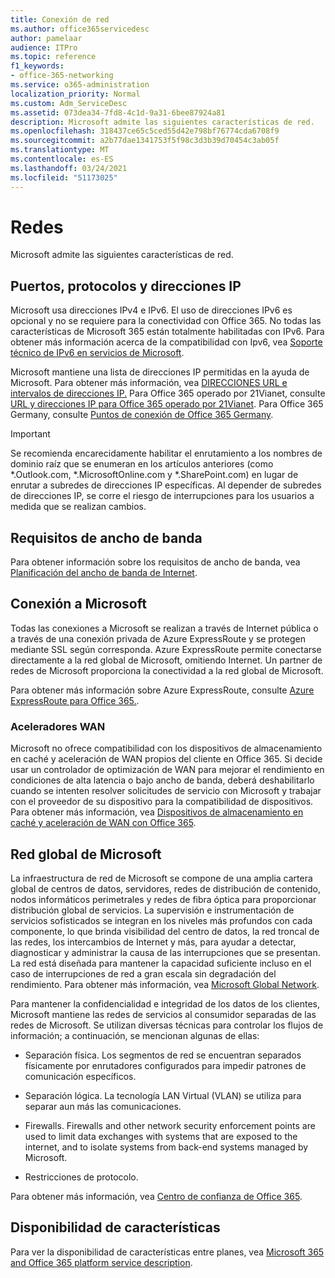 ```yaml
---
title: Conexión de red
ms.author: office365servicedesc
author: pamelaar
audience: ITPro
ms.topic: reference
f1_keywords:
- office-365-networking
ms.service: o365-administration
localization_priority: Normal
ms.custom: Adm_ServiceDesc
ms.assetid: 073dea34-7fd8-4c1d-9a31-6bee87924a81
description: Microsoft admite las siguientes características de red.
ms.openlocfilehash: 318437ce65c5ced55d42e798bf76774cda6708f9
ms.sourcegitcommit: a2b77dae1341753f5f98c3d3b39d70454c3ab05f
ms.translationtype: MT
ms.contentlocale: es-ES
ms.lasthandoff: 03/24/2021
ms.locfileid: "51173025"
---
```

# <a name="networking"></a>Redes

Microsoft admite las siguientes características de red.
  
## <a name="ports-protocols-and-ip-addresses"></a>Puertos, protocolos y direcciones IP

Microsoft usa direcciones IPv4 e IPv6. El uso de direcciones IPv6 es opcional y no se requiere para la conectividad con Office 365. No todas las características de Microsoft 365 están totalmente habilitadas con IPv6. Para obtener más información acerca de la compatibilidad con Ipv6, vea [Soporte técnico de IPv6 en servicios de Microsoft](/office365/enterprise/ipv6-support).
  
Microsoft mantiene una lista de direcciones IP permitidas en la ayuda de Microsoft. Para obtener más información, vea [DIRECCIONES URL e intervalos de direcciones IP.](/office365/enterprise/urls-and-ip-address-ranges) Para Office 365 operado por 21Vianet, consulte [URL y direcciones IP para Office 365 operado por 21Vianet](/office365/enterprise/managing-office-365-endpoints). Para Office 365 Germany, consulte [Puntos de conexión de Office 365 Germany](https://support.office.com/article/Office-365-Germany-endpoints-8a113a50-0071-4155-bb8e-eba5a8dbd4c8).
  
> [!IMPORTANT]
> Se recomienda encarecidamente habilitar el enrutamiento a los nombres de dominio raíz que se enumeran en los artículos anteriores (como \*.Outlook.com, \*.MicrosoftOnline.com y \*.SharePoint.com) en lugar de enrutar a subredes de direcciones IP específicas. Al depender de subredes de direcciones IP, se corre el riesgo de interrupciones para los usuarios a medida que se realizan cambios. 
  
## <a name="bandwidth-requirements"></a>Requisitos de ancho de banda

Para obtener información sobre los requisitos de ancho de banda, vea [Planificación del ancho de banda de Internet](/office365/enterprise/network-planning-and-performance).
  
## <a name="connecting-to-microsoft"></a>Conexión a Microsoft

Todas las conexiones a Microsoft se realizan a través de Internet pública o a través de una conexión privada de Azure ExpressRoute y se protegen mediante SSL según corresponda. Azure ExpressRoute permite conectarse directamente a la red global de Microsoft, omitiendo Internet. Un partner de redes de Microsoft proporciona la conectividad a la red global de Microsoft.
  
Para obtener más información sobre Azure ExpressRoute, consulte [Azure ExpressRoute para Office 365.](/microsoft-365/enterprise/azure-expressroute).
  
### <a name="wan-accelerators"></a>Aceleradores WAN

Microsoft no ofrece compatibilidad con los dispositivos de almacenamiento en caché y aceleración de WAN propios del cliente en Office 365. Si decide usar un controlador de optimización de WAN para mejorar el rendimiento en condiciones de alta latencia o bajo ancho de banda, deberá deshabilitarlo cuando se intenten resolver solicitudes de servicio con Microsoft y trabajar con el proveedor de su dispositivo para la compatibilidad de dispositivos. Para obtener más información, vea [Dispositivos de almacenamiento en caché y aceleración de WAN con Office 365](https://support.microsoft.com/help/2690045/using-third-party-network-devices-or-solutions-with-office-365).
  
## <a name="the-global-microsoft-network"></a>Red global de Microsoft

La infraestructura de red de Microsoft se compone de una amplia cartera global de centros de datos, servidores, redes de distribución de contenido, nodos informáticos perimetrales y redes de fibra óptica para proporcionar distribución global de servicios. La supervisión e instrumentación de servicios sofisticados se integran en los niveles más profundos con cada componente, lo que brinda visibilidad del centro de datos, la red troncal de las redes, los intercambios de Internet y más, para ayudar a detectar, diagnosticar y administrar la causa de las interrupciones que se presentan. La red está diseñada para mantener la capacidad suficiente incluso en el caso de interrupciones de red a gran escala sin degradación del rendimiento. Para obtener más información, vea [Microsoft Global Network](/azure/networking/microsoft-global-network). 
  
Para mantener la confidencialidad e integridad de los datos de los clientes, Microsoft mantiene las redes de servicios al consumidor separadas de las redes de Microsoft. Se utilizan diversas técnicas para controlar los flujos de información; a continuación, se mencionan algunas de ellas:
  
- Separación física. Los segmentos de red se encuentran separados físicamente por enrutadores configurados para impedir patrones de comunicación específicos.
    
- Separación lógica. La tecnología LAN Virtual (VLAN) se utiliza para separar aun más las comunicaciones.
    
- Firewalls. Firewalls and other network security enforcement points are used to limit data exchanges with systems that are exposed to the internet, and to isolate systems from back-end systems managed by Microsoft. 
    
- Restricciones de protocolo.
    
Para obtener más información, vea [Centro de confianza de Office 365](https://www.microsoft.com/trust-center). 
  
## <a name="feature-availability"></a>Disponibilidad de características

Para ver la disponibilidad de características entre planes, vea [Microsoft 365 and Office 365 platform service description](office-365-platform-service-description.md).
